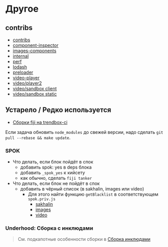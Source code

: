 # Другое

## contribs

* [contribs](../../contribs/README.md)
* [component-inspector](../../contribs/component-inspector/README.md)
* [images-components](../../contribs/images-components/README.md)
* [internal](../../contribs/internal/README.md)
* [perf](../../contribs/perf/blocks-common/perf/perf.md)
* [lodash](../../contribs/lodash/README.md)
* [preloader](../../contribs/preloader/README.md)
* [video-player](../../contribs/video-player/README.md)
* [video/player2](../../contribs/video-player/api/blocks-common/player2/README.md)
* [video/sandbox client](../../contribs/video-player/api/blocks-common/sandbox/README.md)
* [video/sandbox static](../../dev/contribs/video-player/sandbox/blocks-sandbox/README.md)

## Устарело / Редко используется
* [Сборки fiji на trendbox-ci](https://github.yandex-team.ru/mm-interfaces/fiji/blob/dev/.trendbox-ci/README.md)


Если задача обновить `node_modules` до свежей версии, надо сделать `git pull --rebase && make update`.

### SPOK

* Что делать, если блок пойдёт в спок
  * добавить spok: yes в deps блока
  * добавить `_spok_yes` к кийсету
  * как обычно, сделать `fiji tanker`
* Что делать, если блок не пойдёт в спок
  * добавить в чёрный список (в sakhalin, images или video)
    * Для этого найти функцию `getBlacklist` в соответствующем `spok.priv.js`
      * [sakhalin](../../sakhalin/blocks-common/spok/spok.priv.js)
      * [images](../../images/blocks-common/spok/spok.priv.js)
      * [video](../../video/blocks-common/spok/spok.priv.js)

### Underhood: Сборка с инклюдами

> См. подкапотные особенности сборки в [Сборка инклюдами](./include.md)
